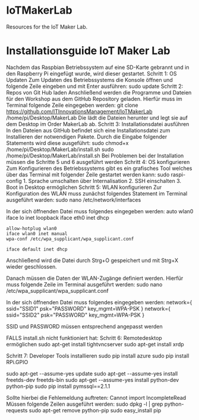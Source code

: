 # IoTMakerLab
Resources for the IoT Maker Lab.

# Installationsguide IoT Maker Lab
Nachdem das Raspbian Betriebssystem auf eine SD-Karte gebrannt und in den Raspberry Pi eingefügt wurde, wird dieser gestartet. 
Schritt 1: OS Updaten
Zum Updaten des Betriebssystems die Konsole öffnen und folgende Zeile eingeben und mit Enter ausführen:
sudo update
Schritt 2: Repos von Git Hub laden
Anschließend werden die Programme und Dateien für den Workshop aus dem GitHub Repository geladen. Hierfür muss im Terminal folgende Zeile eingegeben werden:
		git clone https://github.com/ITInnovationsManagement/IoTMakerLab /home/pi/Desktop/MakerLab
Die lädt die Dateien herunter und legt sie auf dem Desktop im Order MakerLab ab.
Schritt 3: Installationsdatei ausführen
In den Dateien aus GitHub befindet sich eine Installationsdatei zum Installieren der notwendigen Pakete. Durch die Eingabe folgender Statements wird diese ausgeführt:
	sudo chmod+x /home/pi/Desktop/MakerLab/install.sh
	sudo /home/pi/Desktop/MakerLab/install.sh
Bei Problemen bei der Installation müssen die Schritte 5 und 6 ausgeführt werden
Schritt 4: OS konfigurieren
Zum Konfigurieren des Betriebssystems gibt es ein grafisches Tool welches über das Terminal mit folgender Zeile gestartet werden kann:
sudo raspi-config
	1. Sprache umschalten über Internalisation
	2. SSH einschalten
	3. Boot in Desktop ermöglichen
Schritt 5:  WLAN konfigurieren
Zur Konfiguration des WLAN muss zunächst folgendes Statement im Terminal ausgeführt warden:
sudo nano /etc/network/interfaces

In der sich öffnenden Datei muss folgendes eingegeben werden:
	auto wlan0
	iface lo inet loopback
	iface eth0 inet dhcp

	allow-hotplug wlan0
	iface wlan0 inet manual
	wpa-conf /etc/wpa_supplicant/wpa_supplicant.conf

	iface default inet dhcp
Anschließend wird die Datei durch Strg+O gespeichert und mit Strg+X wieder geschlossen.

Danach müssen die Daten der WLAN-Zugänge definiert werden.
Hierfür muss folgende Zeile im Terminal ausgeführt werden:
sudo nano /etc/wpa_supplicant/wpa_supplicant.conf

In der sich öffnenden Datei muss folgendes eingegeben werden:
	network={
		ssid="SSID1"
        	psk="PASSWORD"
		key_mgmt=WPA-PSK
	}
	network={
		ssid="SSID2"
        	psk="PASSWORD"
		key_mgmt=WPA-PSK
	}

SSID und PASSWORD müssen entsprechend angepasst werden

FALLS install.sh nicht funktioniert hat:
Schritt 6: Remotedesktop ermöglichen
sudo apt-get install tightvncserver
sudo apt-get install xrdp

Schritt 7: Developer Tools installieren
sudo pip install azure
sudo pip install RPi.GPIO

sudo apt-get --assume-yes update
sudo apt-get --assume-yes install freetds-dev freetds-bin
sudo apt-get --assume-yes install python-dev python-pip
sudo pip install pymssql==2.1.1

Sollte hierbei die Fehlemeldung auftreten:
 Cannot import IncompleteRead
Müssen folgende Zeilen ausgeführt werden:
		sudo dpkg -l | grep python-requests
		sudo apt-get remove python-pip
		sudo easy_install pip

